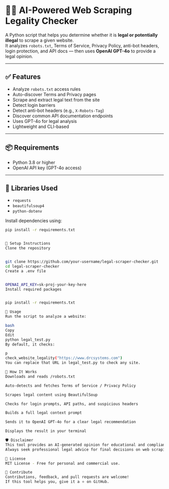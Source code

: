 # 🕵️‍♂️ AI-Powered Web Scraping Legality Checker

A Python script that helps you determine whether it is **legal or potentially illegal** to scrape a given website.  
It analyzes `robots.txt`, Terms of Service, Privacy Policy, anti-bot headers, login protection, and API docs — then uses **OpenAI GPT-4o** to provide a legal opinion.

---

## ✅ Features

- Analyze `robots.txt` access rules
- Auto-discover Terms and Privacy pages
- Scrape and extract legal text from the site
- Detect login barriers
- Detect anti-bot headers (e.g., `X-Robots-Tag`)
- Discover common API documentation endpoints
- Uses GPT-4o for legal analysis
- Lightweight and CLI-based

---

## 📦 Requirements

- Python 3.8 or higher
- OpenAI API key (GPT-4o access)

---

## 🧪 Libraries Used

- `requests`  
- `beautifulsoup4`  
- `python-dotenv`  

Install dependencies using:

```bash
pip install -r requirements.txt


🔐 Setup Instructions
Clone the repository


git clone https://github.com/your-username/legal-scraper-checker.git
cd legal-scraper-checker
Create a .env file


OPENAI_API_KEY=sk-proj-your-key-here
Install required packages


pip install -r requirements.txt

🚀 Usage
Run the script to analyze a website:

bash
Copy
Edit
python legal_test.py
By default, it checks:

p
check_website_legality("https://www.drcsystems.com")
You can replace that URL in legal_test.py to check any site.

🧠 How It Works
Downloads and reads /robots.txt

Auto-detects and fetches Terms of Service / Privacy Policy

Scrapes legal content using BeautifulSoup

Checks for login prompts, API paths, and suspicious headers

Builds a full legal context prompt

Sends it to OpenAI GPT-4o for a clear legal recommendation

Displays the result in your terminal

🛡️ Disclaimer
This tool provides an AI-generated opinion for educational and compliance awareness purposes only.
Always seek professional legal advice for final decisions on web scraping.

📜 License
MIT License - Free for personal and commercial use.

🌟 Contribute
Contributions, feedback, and pull requests are welcome!
If this tool helps you, give it a ⭐ on GitHub.
